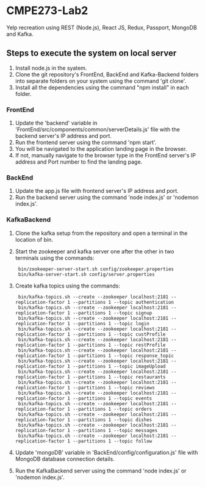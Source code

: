 # CMPE273-Lab2
Yelp recreation using REST (Node.js), React JS, Redux, Passport, MongoDB and Kafka.

## Steps to execute the system on local server

1. Install node.js in the syatem.
2. Clone the git repository's FrontEnd, BackEnd and Kafka-Backend folders into separate folders on your system using the command 'git clone'.
3. Install all the dependencies using the command "npm install" in each folder.

### FrontEnd

1. Update the 'backend' variable in 'FrontEnd/src/components/common/serverDetails.js' file with the backend server's IP address and port.
2. Run the frontend server using the command 'npm start'.
3. You will be navigated to the application landing page in the browser.
4. If not, manually navigate to the browser type in the FrontEnd server's IP address and Port number to find the landing page.

### BackEnd

1. Update the app.js file with frontend server's IP address and port.
2. Run the backend server using the command 'node index.js' or 'nodemon index.js'.

### KafkaBackend

1. Clone the kafka setup from the repository and open a terminal in the location of bin.
2. Start the zookeeper and kafka server one after the other in two terminals using the commands:

        bin/zookeeper-server-start.sh config/zookeeper.properties
        bin/kafka-server-start.sh config/server.properties
3. Create kafka topics using the commands:

        bin/kafka-topics.sh --create --zookeeper localhost:2181 --replication-factor 1 --partitions 1 --topic authentication
        bin/kafka-topics.sh --create --zookeeper localhost:2181 --replication-factor 1 --partitions 1 --topic signup
        bin/kafka-topics.sh --create --zookeeper localhost:2181 --replication-factor 1 --partitions 1 --topic login
        bin/kafka-topics.sh --create --zookeeper localhost:2181 --replication-factor 1 --partitions 1 --topic custProfile
        bin/kafka-topics.sh --create --zookeeper localhost:2181 --replication-factor 1 --partitions 1 --topic restProfile
        bin/kafka-topics.sh --create --zookeeper localhost:2181 --replication-factor 1 --partitions 1 --topic response_topic
        bin/kafka-topics.sh --create --zookeeper localhost:2181 --replication-factor 1 --partitions 1 --topic imageUpload
        bin/kafka-topics.sh --create --zookeeper localhost:2181 --replication-factor 1 --partitions 1 --topic restaurants
        bin/kafka-topics.sh --create --zookeeper localhost:2181 --replication-factor 1 --partitions 1 --topic reviews
        bin/kafka-topics.sh --create --zookeeper localhost:2181 --replication-factor 1 --partitions 1 --topic events
        bin/kafka-topics.sh --create --zookeeper localhost:2181 --replication-factor 1 --partitions 1 --topic orders
        bin/kafka-topics.sh --create --zookeeper localhost:2181 --replication-factor 1 --partitions 1 --topic dishes
        bin/kafka-topics.sh --create --zookeeper localhost:2181 --replication-factor 1 --partitions 1 --topic messages
        bin/kafka-topics.sh --create --zookeeper localhost:2181 --replication-factor 1 --partitions 1 --topic follow
4. Update 'mongoDB' variable in 'BackEnd/config/configuration.js' file with MongoDB database connection details.
5. Run the KafkaBackend server using the command 'node index.js' or 'nodemon index.js'.
